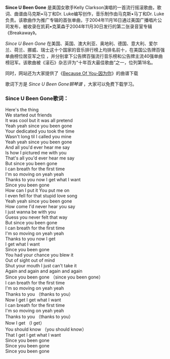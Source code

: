 

**Since U Been Gone** 是美国女歌手Kelly Clarkson演唱的一首流行摇滚歌曲，歌词、曲谱由马克斯•马丁和Dr.
Luke编写创作，音乐制作由马克斯•马丁和Dr.
Luke负责。该歌曲作为推广专辑的首张单曲，于2004年11月16日通过美国广播唱片公司发布，被收录在凯莉•克莱森于2004年11月30日发行的第二张录音室专辑《Breakaway》。

_Since U Been Gone_
在美国、英国、澳大利亚、奥地利、德国、意大利、爱尔兰、荷兰、挪威、瑞士这十个国家的音乐排行榜上均排名前十，在美国公告牌百强单曲榜位居亚军之位
，并分别拿下公告牌百强流行音乐榜和公告牌主流40强单曲榜冠军。该歌曲被《滚石》杂志评为“十年百大最佳歌曲”之一，位列第18名。

同时，网站还为大家提供了《[Because Of You-因为你](Music-1491-Because-Of-You-因为你-凯莉-克莱森.html
"Because Of You-因为你")》的曲谱下载

歌词下方是 _Since U Been Gone钢琴谱_ ，大家可以免费下载学习。

### Since U Been Gone歌词：

Here's the thing  
We started out friends  
It was cool but it was all pretend  
Yeah yeah since you been gone  
Your dedicated you took the time  
Wasn't long til I called you mine  
Yeah yeah since you been gone  
And all you'd ever hear me say  
Is how I pictured me with you  
That's all you'd ever hear me say  
But since you been gone  
I can breath for the first time  
I'm so moving on yeah yeah  
Thanks to you now I get what I want  
Since you been gone  
How can I put it You put me on  
I even fell for that stupid love song  
Yeah yeah since you been gone  
How come I'd never hear you say  
I just wanna be with you  
Guess you never felt that way  
But since you been gone  
I can breath for the first time  
I'm so moving on yeah yeah  
Thanks to you now I get  
I get what I want  
Since you been gone  
You had your chance you blew it  
Out of sight out of mind  
Shut your mouth I just can't take it  
Again and again and again and again  
Since you been gone （since you been gone）  
I can breath for the first time  
I'm so moving on yeah yeah  
Thanks to you （thanks to you）  
Now I get I get what I want  
I can breath for the first time  
I'm so moving on yeah yeah  
Thanks to you （thanks to you）  
Now I get （I get）  
You should know （you should know）  
That I get I get what I want  
Since you been gone  
Since you been gone  
Since you been gone


